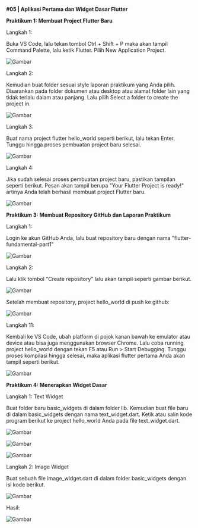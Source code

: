 **#05 | Aplikasi Pertama dan Widget Dasar Flutter**


**Praktikum 1: Membuat Project Flutter Baru**


Langkah 1:

Buka VS Code, lalu tekan tombol Ctrl + Shift + P maka akan tampil Command Palette, lalu ketik Flutter. Pilih New Application Project.

![Gambar](images/Picture1.jpg)


Langkah 2:

Kemudian buat folder sesuai style laporan praktikum yang Anda pilih. Disarankan pada folder dokumen atau desktop atau alamat folder lain yang tidak terlalu dalam atau panjang. Lalu pilih Select a folder to create the project in.

![Gambar](images/Picture2.jpg)

Langkah 3:

Buat nama project flutter hello_world seperti berikut, lalu tekan Enter. Tunggu hingga proses pembuatan project baru selesai.


![Gambar](images/Picture3.jpg)


Langkah 4:

Jika sudah selesai proses pembuatan project baru, pastikan tampilan seperti berikut. Pesan akan tampil berupa "Your Flutter Project is ready!" artinya Anda telah berhasil membuat project Flutter baru.

![Gambar](images/Picture4.jpg)


**Praktikum 3: Membuat Repository GitHub dan Laporan Praktikum**

Langkah 1:

Login ke akun GitHub Anda, lalu buat repository baru dengan nama "flutter-fundamental-part1"


![Gambar](images/Picture5.jpg)


Langkah 2:

Lalu klik tombol "Create repository" lalu akan tampil seperti gambar berikut.


![Gambar](images/Picture6.jpg)


Setelah membuat repository, project hello_world di push ke github:


![Gambar](images/Picture8.jpg)


Langkah 11:

Kembali ke VS Code, ubah platform di pojok kanan bawah ke emulator atau device atau bisa juga menggunakan browser Chrome. Lalu coba running project hello_world dengan tekan F5 atau Run > Start Debugging. Tunggu proses kompilasi hingga selesai, maka aplikasi flutter pertama Anda akan tampil seperti berikut.


![Gambar](images/Picture9.jpg)


**Praktikum 4: Menerapkan Widget Dasar**


Langkah 1: Text Widget

Buat folder baru basic_widgets di dalam folder lib. Kemudian buat file baru di dalam basic_widgets dengan nama text_widget.dart. Ketik atau salin kode program berikut ke project hello_world Anda pada file text_widget.dart.


![Gambar](images/Picture10.jpg)


![Gambar](images/Picture11jpg)


![Gambar](images/Picture12.jpg)


Langkah 2: Image Widget

Buat sebuah file image_widget.dart di dalam folder basic_widgets dengan isi kode berikut.

![Gambar](images/Picture13.jpg)

Hasil:


![Gambar](images/Picture14.jpg)












